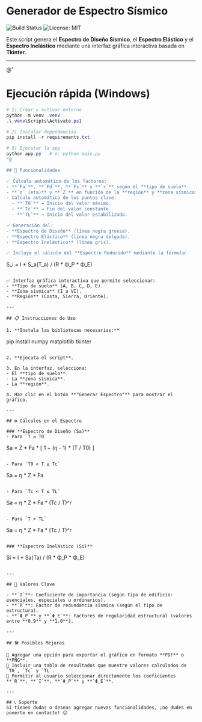 # Generador de Espectro Sísmico
![Build Status](https://github.com/vincesmandres/Code_Normativa/actions/workflows/ci.yml/badge.svg) ![License: MIT](https://img.shields.io/badge/License-MIT-yellow.svg)

Este script genera el **Espectro de Diseño Sísmico**, el **Espectro Elástico** y el **Espectro Inelástico** mediante una interfaz gráfica interactiva basada en **Tkinter**.

---

@'
# Ejecución rápida (Windows)

```powershell
# 1) Crear y activar entorno
python -m venv .venv
.\.venv\Scripts\Activate.ps1

# 2) Instalar dependencias
pip install -r requirements.txt

# 3) Ejecutar la app
python app.py   # o: python main.py
"@

## 🚀 Funcionalidades

✅ Cálculo automático de los factores:
- **`Fa`**, **`Fd`**, **`Fs`** y **`r`** según el **tipo de suelo**.
- **`η` (eta)** y **`Z`** en función de la **región** y **zona sísmica**.
- Cálculo automático de los puntos clave:
  - **`T0`** → Inicio del valor máximo.
  - **`Tc`** → Fin del valor constante.
  - **`TL`** → Inicio del valor estabilizado.

✅ Generación del:
- **Espectro de Diseño** (línea negra gruesa).
- **Espectro Elástico** (línea negra delgada).
- **Espectro Inelástico** (línea gris).

✅ Incluye el cálculo del **Espectro Reducido** mediante la fórmula:
```
S_i = I * S_a(T_a) / (R * Φ_P * Φ_E)
```

✅ Interfaz gráfica interactiva que permite seleccionar:
- **Tipo de suelo** (A, B, C, D, E).
- **Zona sísmica** (I a VI).
- **Región** (Costa, Sierra, Oriente).

---

## 📋 Instrucciones de Uso

1. **Instala las bibliotecas necesarias:**
```
pip install numpy matplotlib tkinter
```

2. **Ejecuta el script**.

3. En la interfaz, selecciona:
- El **tipo de suelo**.
- La **zona sísmica**.
- La **región**.

4. Haz clic en el botón **"Generar Espectro"** para mostrar el gráfico.

---

## ⚙️ Cálculos en el Espectro

### **Espectro de Diseño (Sa)**
- Para `T ≤ T0`
```
Sa = Z * Fa * [ 1 + (η - 1) * (T / T0) ]
```

- Para `T0 < T ≤ Tc`
```
Sa = η * Z * Fa
```

- Para `Tc < T ≤ TL`
```
Sa = η * Z * Fa * (Tc / T)^r
```

- Para `T > TL`
```
Sa = η * Z * Fa * (Tc / T)^r
```

### **Espectro Inelástico (Si)**
```
Si = I * Sa(Ta) / (R * Φ_P * Φ_E)
```

---

## 📌 Valores Clave

- **`I`**: Coeficiente de importancia (según tipo de edificio: esenciales, especiales u ordinarios).
- **`R`**: Factor de redundancia sísmica (según el tipo de estructura).
- **`Φ_P`** y **`Φ_E`**: Factores de regularidad estructural (valores entre **0.9** y **1.0**).

---

## 🛠️ Posibles Mejoras

🔹 Agregar una opción para exportar el gráfico en formato **PDF** o **PNG**.  
🔹 Incluir una tabla de resultados que muestre valores calculados de `T0`, `Tc` y `TL`.  
🔹 Permitir al usuario seleccionar directamente los coeficientes **`R`**, **`I`**, **`Φ_P`** y **`Φ_E`**.  

---

## 📞 Soporte
Si tienes dudas o deseas agregar nuevas funcionalidades, ¡no dudes en ponerte en contacto! 😊
